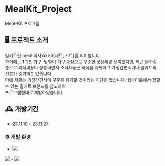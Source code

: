 # MealKit_Project
Meal-Kit 프로그램

## 🖥 프로젝트 소개
밀키트란 meal(식사)와 kit(세트, 키트)를 의미합니다. <br/>
과거에는 1-2인 가구, 맞벌이 가구 중심으로 꾸준한 성장세를 보여왔다면, 최근 물가상승으로 외식비용이 상승하면서 소비자들은 외식을 자제하고 가정간편식이나 밀키트의 선호가 증가하고 있습니다. <br/>
이에 저희는 가정간편식이 꾸준히 증가할 것이라는 판단을 했습니다. 웹사이트에서 접할 수 있는 밀키트 브랜드를 참고하여 <br/>
프로그램형태로 개발하였습니다. 

## 🕰 개발기간
* 23.11.10 ~ 23.11.27

### ⚙ 개발 환경
- <img src="https://img.shields.io/badge/Language-%23121011?style=for-the-badge">
<img src="https://img.shields.io/badge/csharp-#512BD4?style=for-the-badge&logo=csharp&logoColor=white">
-  <img src="https://img.shields.io/badge/Database-%23121011?style=for-the-badge">
